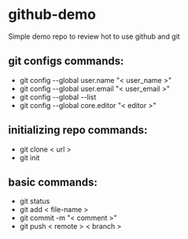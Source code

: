 # github-demo
Simple demo repo to review hot to use github and git

## git configs commands:
* git config --global user.name "< user_name  >"
* git config --global user.email "< user_email >"
* git config --global --list
* git config --global core.editor "< editor >"

## initializing repo commands:
* git clone < url >
* git init

## basic commands:
* git status
* git add < file-name >
* git commit -m "< comment >"
* git push < remote > < branch >